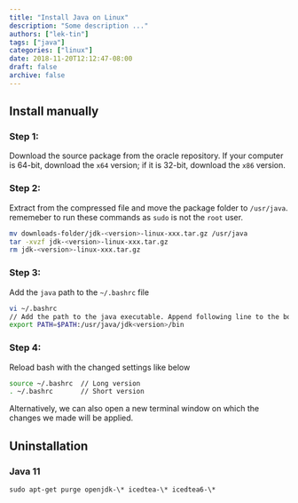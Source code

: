 ```yaml
---
title: "Install Java on Linux"
description: "Some description ..."
authors: ["lek-tin"]
tags: ["java"]
categories: ["linux"]
date: 2018-11-20T12:12:47-08:00
draft: false
archive: false
---
```

## Install manually

### Step 1:
Download the source package from the oracle repository.
If your computer is 64-bit, download the `x64` version; if it is 32-bit, download the `x86` version.


### Step 2:
Extract from the compressed file and move the package folder to `/usr/java`. rememeber to run these commands as `sudo` is not the `root` user.
```bash
mv downloads-folder/jdk-<version>-linux-xxx.tar.gz /usr/java
tar -xvzf jdk-<version>-linux-xxx.tar.gz
rm jdk-<version>-linux-xxx.tar.gz
```

### Step 3:
Add the `java` path to the `~/.bashrc` file
```bash
vi ~/.bashrc
// Add the path to the java executable. Append following line to the bottom of the file
export PATH=$PATH:/usr/java/jdk<version>/bin
```

### Step 4:
Reload bash with the changed settings like below
```bash
source ~/.bashrc  // Long version
. ~/.bashrc       // Short version
```
Alternatively, we can also open a new terminal window on which the changes we made will be applied.

## Uninstallation
### Java 11
```
sudo apt-get purge openjdk-\* icedtea-\* icedtea6-\*
```
